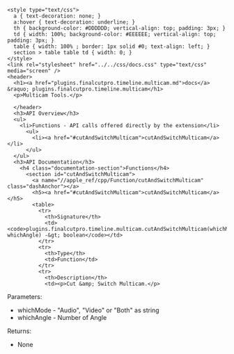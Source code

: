     <style type="text/css">
      a { text-decoration: none; }
      a:hover { text-decoration: underline; }
      th { background-color: #DDDDDD; vertical-align: top; padding: 3px; }
      td { width: 100%; background-color: #EEEEEE; vertical-align: top; padding: 3px; }
      table { width: 100% ; border: 1px solid #0; text-align: left; }
      section > table table td { width: 0; }
    </style>
    <link rel="stylesheet" href="../../css/docs.css" type="text/css" media="screen" />
    <header>
      <h1><a href="plugins.finalcutpro.timeline.multicam.md">docs</a> &raquo; plugins.finalcutpro.timeline.multicam</h1>
      <p>Multicam Tools.</p>

      </header>
      <h3>API Overview</h3>
      <ul>
        <li>Functions - API calls offered directly by the extension</li>
          <ul>
            <li><a href="#cutAndSwitchMulticam">cutAndSwitchMulticam</a></li>
          </ul>
      </ul>
      <h3>API Documentation</h3>
        <h4 class="documentation-section">Functions</h4>
          <section id="cutAndSwitchMulticam">
            <a name="//apple_ref/cpp/Function/cutAndSwitchMulticam" class="dashAnchor"></a>
            <h5><a href="#cutAndSwitchMulticam">cutAndSwitchMulticam</a></h5>
            <table>
              <tr>
                <th>Signature</th>
                <td><code>plugins.finalcutpro.timeline.multicam.cutAndSwitchMulticam(whichMode, whichAngle) -&gt; boolean</code></td>
              </tr>
              <tr>
                <th>Type</th>
                <td>Function</td>
              </tr>
              <tr>
                <th>Description</th>
                <td><p>Cut &amp; Switch Multicam.</p>
<p>Parameters:</p>
<ul>
<li>whichMode - "Audio", "Video" or "Both" as string</li>
<li>whichAngle - Number of Angle</li>
</ul>
<p>Returns:</p>
<ul>
<li>None</li>
</ul>
</td>
              </tr>
            </table>
          </section>
